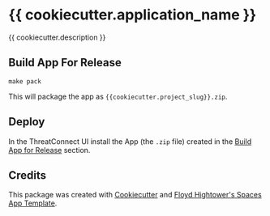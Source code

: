 # {{ cookiecutter.application_name }}

{{ cookiecutter.description }}

## Build App For Release

```
make pack
```

This will package the app as `{{cookiecutter.project_slug}}.zip`.

## Deploy
In the ThreatConnect UI install the App (the `.zip` file) created in the [Build App for Release](#build-app-for-release) section.

## Credits

This package was created with [Cookiecutter](https://github.com/audreyr/cookiecutter) and [Floyd Hightower's Spaces App Template](https://github.com/fhightower-templates/threatconnect-js-spaces-template).
